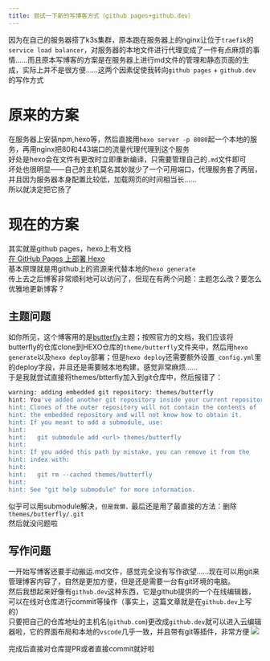```yaml
---
title: 尝试一下新的写博客方式（github pages+github.dev）
---
```


因为在自己的服务器搭了k3s集群，原本跑在服务器上的nginx让位于`traefik`的`service load balancer`，对服务器的本地文件进行代理变成了一件有点麻烦的事情……而且原本写博客的方案是在服务器上进行md文件的管理和静态页面的生成，实际上并不是很方便……这两个因素促使我转向`github pages` + `github.dev`的写作方式

# 原来的方案
在服务器上安装npm,hexo等，然后直接用`hexo server -p 8080`起一个本地的服务，再用nginx把80和443端口的流量代理代理到这个服务  
好处是hexo会在文件有更改时立即重新编译，只需要管理自己的`.md`文件即可  
坏处也很明显——自己的主机莫名其妙就少了一个可用端口，代理服务套了两层，并且因为服务器本身配置比较低，加载网页的时间相当长……  
所以就决定把它扬了  

# 现在的方案
其实就是github pages，hexo上有文档  
[在 GitHub Pages 上部署 Hexo](https://hexo.io/zh-cn/docs/github-pages)  
基本原理就是用github上的资源来代替本地的`hexo generate`  
传上去之后博客非常顺利地可以访问了，但现在有两个问题：主题怎么改？要怎么优雅地更新博客？  

## 主题问题
如你所见，这个博客用的是[butterfly](https://butterfly.js.org/)主题；按照官方的文档，我们应该将butterfly的仓库clone到HEXO仓库的`theme/butterfly`文件夹中，然后用`hexo generate`以及`hexo deploy`部署；但是`hexo deploy`还需要额外设置`_config.yml`里的deploy字段，并且还是需要贼本地构建，感觉非常麻烦……  
于是我就尝试直接将themes/btterfly加入到git仓库中，然后报错了：
```bash
warning: adding embedded git repository: themes/butterfly
hint: You've added another git repository inside your current repository.
hint: Clones of the outer repository will not contain the contents of
hint: the embedded repository and will not know how to obtain it.
hint: If you meant to add a submodule, use:
hint: 
hint:   git submodule add <url> themes/butterfly
hint: 
hint: If you added this path by mistake, you can remove it from the
hint: index with:
hint: 
hint:   git rm --cached themes/butterfly
hint: 
hint: See "git help submodule" for more information.
```
似乎可以用submodule解决，`但是我懒，`最后还是用了最直接的方法：删除`themes/butterfly/.git`  
然后就没问题啦

## 写作问题
一开始写博客还要手动搬运.md文件，感觉完全没有写作欲望……现在可以用git来管理博客内容了，自然是更加方便，但是还是需要一台有git环境的电脑。  
然后我想起来好像有`github.dev`这种东西，它是github提供的一个在线编辑器，可以在线对仓库进行commit等操作（事实上，这篇文章就是在`github.dev`上写的）  
只要把自己的仓库地址的主机名(`github.com`)更改成`github.dev`就可以进入云编辑器啦，它的界面布局和本地的`vscode`几乎一致，并且带有git等插件，非常方便
![](attachments/Screenshot%202024-04-18.png)

完成后直接对仓库提PR或者直接commit就好啦